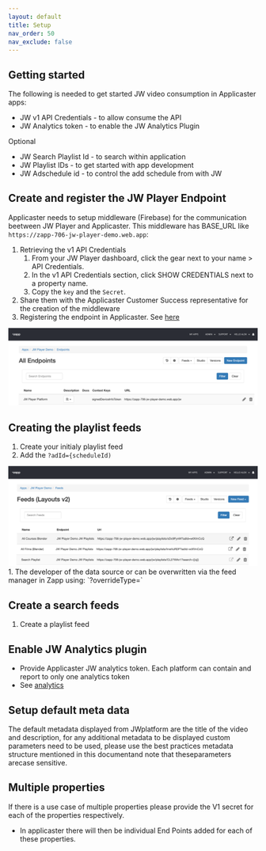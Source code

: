 ```yaml
---
layout: default
title: Setup
nav_order: 50
nav_exclude: false
---
```


## Getting started 
The following is needed to get started JW video consumption in Applicaster apps: 
- JW v1 API Credentials - to allow consume the API
- JW Analytics token - to enable the JW Analytics Plugin

Optional 
- JW Search Playlist Id - to search within application
- JW Playlist IDs - to get started with app development
- JW Adschedule id - to control the add schedule from with JW

<!-- pending:
- JW Watchlist ID - to lookup favorites and continue watching 
--> 

## Create and register the JW Player Endpoint
Applicaster needs to setup middleware (Firebase) for the communication beetween JW Player and Applicaster. This middleware has BASE_URL like `https://zapp-706-jw-player-demo.web.app`:

1. Retrieving the v1 API Credentials
   1. From your JW Player dashboard, click the gear next to your name > API Credentials.
   2. In the v1 API Credentials section, click SHOW CREDENTIALS next to a property name.
   3. Copy the `key` and the `Secret`.
2. Share them with the Applicaster Customer Success representative for the creation of the middleware
3. Registering the endpoint in Applicaster. See [here](https://docs.applicaster.com/integrations/jw-endpoints)

<img src="./img/jw-endpoint.png" width="1024">

## Creating the playlist feeds
1. Create your initialy playlist feed
1. Add the `?adId={scheduleId)`
<img src="./img/feeds.png" width="1024">
1. The developer of the data source or can be overwritten via the feed manager in Zapp using: `?overrideType=<new type>`

## Create a search feeds
1. Create a playlist feed

## Enable JW Analytics plugin
- Provide Applicaster JW analytics token. Each platform can contain and report to only one analytics token
- See [analytics](https://marcovandeveen.github.io/jwp-applicaster-docs/analytics.html)

## Setup default meta data
The default metadata displayed from JWplatform are the title of the video and description, for any additional metadata to be displayed custom parameters need to be used, please use the best practices metadata structure mentioned in this documentand note that theseparameters arecase sensitive.

## Multiple properties 
If there is a use case of multiple properties please provide the V1 secret for each of the properties respectively.
- In applicaster there will then be individual End Points added for each of these properties.
